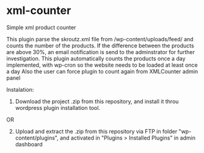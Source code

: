 # xml-counter
Simple xml product counter

This plugin parse the skroutz.xml file from /wp-content/uploads/feed/ and counts the number of the products. 
If the difference between the products are above 30%, an email notification is send to the adminstrator for further investigation.
This plugin automatically counts the products once a day implemented, with wp-cron so the website needs to be loaded at least once a day
Also the user can force plugin to count again from XMLCounter admin panel

Instalation:

1. Download the project .zip from this repository, and install it throu wordpress plugin installation tool.

OR

2. Upload and extract the .zip from this repository via FTP in folder "wp-content/plugins", and activated in "Plugins > Installed Plugins" in admin dashboard


